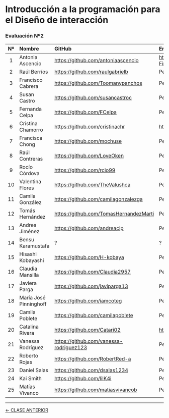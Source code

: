 # Introducción a la programación para el Diseño de interacción

### Evaluación Nº2

| Nº   | Nombre | GitHub | Entrega | Comentario |
|:----:|:-------|:-------|:--------|:-----------|
| 1 | Antonia Ascencio | https://github.com/antoniaascencio | https://antoniaascencio.github.io/Evaluacion-Final/ | Pendiente |
| 2 | Raúl Berríos | https://github.com/raulgabrielb | Pendiente | Pendiente |
| 3 | Francisco Cabrera | https://github.com/Toomanypanchos | Pendiente | Pendiente |
| 4 | Susan Castro | https://github.com/susancastroc | Pendiente | Pendiente |
| 5 | Fernanda Celpa | https://github.com/FCelpa | Pendiente | Pendiente |
| 6 | Cristina Chamorro | https://github.com/cristinachr | https://cristinachr.github.io/entrega-final/ | Pendiente |
| 7 | Francisca Chong | https://github.com/mochuse | Pendiente | Pendiente |
| 8 | Raúl Contreras | https://github.com/LoveOken | Pendiente | Pendiente |
| 9 | Rocío Córdova | https://github.com/rcio99 | Pendiente | Pendiente |
| 10 | Valentina Flores | https://github.com/TheValushca | Pendiente | Pendiente |
| 11 | Camila González | https://github.com/camilagonzalezga | Pendiente | Pendiente |
| 12 | Tomás Hernández | https://github.com/TomasHernandezMarti | Pendiente | Pendiente |
| 13 | Andrea Jiménez  | https://github.com/andreacjp | Pendiente | Pendiente |
| 14 | Bensu Karamustafa | ? | ? | ? |
| 15 | Hisashi Kobayashi | https://github.com/H-kobaya | Pendiente | Pendiente |
| 16 | Claudia Mansilla | https://github.com/Claudia2957 | Pendiente | Pendiente |
| 17 | Javiera Parga | https://github.com/javiparga13 | Pendiente | Pendiente |
| 18 | María José Pinninghoff | https://github.com/iamcoteg | Pendiente | Pendiente |
| 19 | Camila Poblete | https://github.com/camilapoblete | Pendiente | Pendiente |
| 20 | Catalina Rivera  | https://github.com/Catari02 | https://catari02.github.io/trabajo-final/ | Pendiente |
| 21 | Vanessa Rodríguez | https://github.com/vanessa-rodriguez123 | Pendiente | Pendiente |
| 22 | Roberto Rojas | https://github.com/RobertRed-a | Pendiente | Pendiente |
| 23 | Daniel Salas | https://github.com/dsalas1234 | Pendiente | Pendiente |
| 24 | Kai Smith | https://github.com/lilK4i | Pendiente | Pendiente |
| 25 | Matías Vivanco | https://github.com/matiasvivancob | Pendiente | Pendiente |

- - - - - - - 

[← CLASE ANTERIOR](https://github.com/profesorfaco/interaccion/tree/main/sesion_11)
